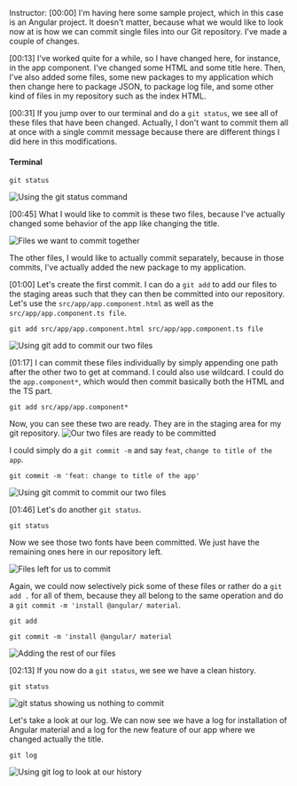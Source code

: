 Instructor: [00:00] I'm having here some sample project, which in this case is an Angular project. It doesn't matter, because what we would like to look now at is how we can commit single files into our Git repository. I've made a couple of changes.

[00:13] I've worked quite for a while, so I have changed here, for instance, in the app component. I've changed some HTML and some title here. Then, I've also added some files, some new packages to my application which then change here to package JSON, to package log file, and some other kind of files in my repository such as the index HTML.

[00:31] If you jump over to our terminal and do a `git status`, we see all of these files that have been changed. Actually, I don't want to commit them all at once with a single commit message because there are different things I did here in this modifications.
#### Terminal 
```
git status
```
![Using the git status command](https://res.cloudinary.com/dg3gyk0gu/image/upload/v1550272142/transcript-images/only-commit-some-of-my-currently-modified-files-into-the-repository-git-status.jpg)

[00:45] What I would like to commit is these two files, because I've actually changed some behavior of the app like changing the title.

![Files we want to commit together](https://res.cloudinary.com/dg3gyk0gu/image/upload/v1550272145/transcript-images/only-commit-some-of-my-currently-modified-files-into-the-repository-files-we-want-to-commit.jpg)

 The other files, I would like to actually commit separately, because in those commits, I've actually added the new package to my application.

[01:00] Let's create the first commit. I can do a `git add` to add our files to the staging areas such that they can then be committed into our repository. Let's use the `src/app/app.component.html` as well as the `src/app/app.component.ts file`.

```
git add src/app/app.component.html src/app/app.component.ts file
```
![Using git add to commit our two files](https://res.cloudinary.com/dg3gyk0gu/image/upload/v1550270532/transcript-images/only-commit-some-of-my-currently-modified-files-into-the-repository-using-git-add.jpg)

[01:17] I can commit these files individually by simply appending one path after the other two to get at command. I could also use wildcard. I could do the `app.component*`, which would then commit basically both the HTML and the TS part.
```
git add src/app/app.component*
```
 Now, you can see these two are ready. They are in the staging area for my git repository.
 ![Our two files are ready to be committed](https://res.cloudinary.com/dg3gyk0gu/image/upload/v1550270533/transcript-images/only-commit-some-of-my-currently-modified-files-into-the-repository-files-ready.jpg)

  I could simply do a `git commit -m` and say `feat`, `change to title of the app`.

```
git commit -m 'feat: change to title of the app'
```
![Using git commit to commit our two files](https://res.cloudinary.com/dg3gyk0gu/image/upload/v1550270532/transcript-images/only-commit-some-of-my-currently-modified-files-into-the-repository-git-commit.jpg)

[01:46] Let's do another `git status`.
```
git status
```
 Now we see those two fonts have been committed. We just have the remaining ones here in our repository left.
 
![Files left for us to commit](https://res.cloudinary.com/dg3gyk0gu/image/upload/v1550272143/transcript-images/only-commit-some-of-my-currently-modified-files-into-the-repository-files-left-to-commit.jpg)

  Again, we could now selectively pick some of these files or rather do a `git add .` for all of them, because they all belong to the same operation and do a `git commit -m 'install @angular/ material`.

```
git add

git commit -m 'install @angular/ material
```
![Adding the rest of our files](https://res.cloudinary.com/dg3gyk0gu/image/upload/v1550270533/transcript-images/only-commit-some-of-my-currently-modified-files-into-the-repository-committing-all-our-files.jpg)

[02:13] If you now do a `git status`, we see we have a clean history.

```
git status
```
![git status showing us nothing to commit](https://res.cloudinary.com/dg3gyk0gu/image/upload/v1550270533/transcript-images/only-commit-some-of-my-currently-modified-files-into-the-repository-nothing-to-commit.jpg)

 Let's take a look at our log. We can now see we have a log for installation of Angular material and a log for the new feature of our app where we changed actually the title.

 ```
git log
 ```
 ![Using git log to look at our history](https://res.cloudinary.com/dg3gyk0gu/image/upload/v1550272143/transcript-images/only-commit-some-of-my-currently-modified-files-into-the-repository-using-git-log.jpg)
